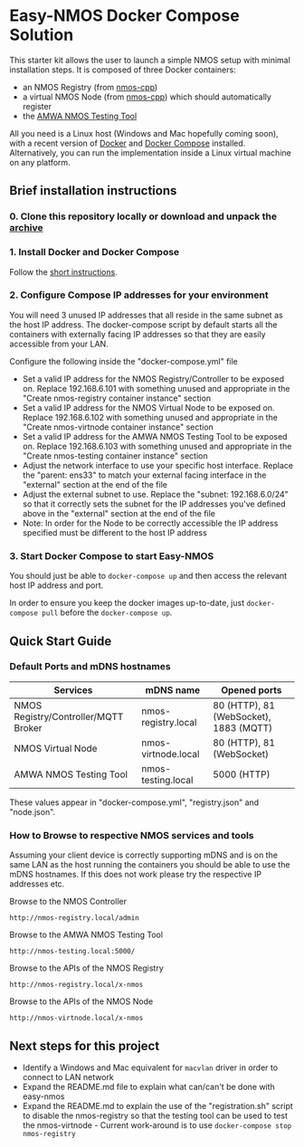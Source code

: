 # Easy-NMOS Docker Compose Solution

This starter kit allows the user to launch a simple NMOS setup with minimal installation steps. It is composed of three Docker containers:

- an NMOS Registry (from [nmos-cpp](https://github.com/sony/nmos-cpp))
- a virtual NMOS Node (from [nmos-cpp](https://github.com/sony/nmos-cpp)) which should automatically register
- the [AMWA NMOS Testing Tool](https://github.com/AMWA-TV/nmos-testing)

All you need is a Linux host (Windows and Mac hopefully coming soon), with a recent version of [Docker](https://docs.docker.com/engine) and [Docker Compose](https://docs.docker.com/compose/) installed. Alternatively, you can run the implementation inside a Linux virtual machine on any platform.

## Brief installation instructions

### 0. Clone this repository locally or download and unpack the [archive](https://github.com/rhastie/easy-nmos/archive/master.zip)

### 1. Install Docker and Docker Compose

Follow the [short instructions](./install_docker.md).

### 2. Configure Compose IP addresses for your environment

You will need 3 unused IP addresses that all reside in the same subnet as the host IP address. The docker-compose script by default starts all the containers with externally facing IP addresses so that they are easily accessible from your LAN.

Configure the following inside the "docker-compose.yml" file
- Set a valid IP address for the NMOS Registry/Controller to be exposed on. Replace 192.168.6.101 with something unused and appropriate in the "Create nmos-registry container instance" section
- Set a valid IP address for the NMOS Virtual Node to be exposed on. Replace 192.168.6.102 with something unused and appropriate in the "Create nmos-virtnode container instance" section
- Set a valid IP address for the AMWA NMOS Testing Tool to be exposed on. Replace 192.168.6.103 with something unused and appropriate in the "Create nmos-testing container instance"
section
- Adjust the network interface to use your specific host interface. Replace the "parent: ens33" to match your external facing interface in the "external" section at the end of the file
- Adjust the external subnet to use. Replace the "subnet: 192.168.6.0/24" so that it correctly sets the subnet for the IP addresses you've defined above in the "external" section at the end of the file
- Note: In order for the Node to be correctly accessible the IP address specified must be different to the host IP address

### 3. Start Docker Compose to start Easy-NMOS

You should just be able to `docker-compose up` and then access the relevant host IP address and port.

In order to ensure you keep the docker images up-to-date, just `docker-compose pull` before the `docker-compose up`.

## Quick Start Guide

### Default Ports and mDNS hostnames

| Services | mDNS name | Opened ports |
|---|---|---|
| NMOS Registry/Controller/MQTT Broker | nmos-registry.local | 80 (HTTP), 81 (WebSocket), 1883 (MQTT) |
| NMOS Virtual Node                    | nmos-virtnode.local | 80 (HTTP), 81 (WebSocket) |
| AMWA NMOS Testing Tool               | nmos-testing.local  | 5000 (HTTP) |

These values appear in "docker-compose.yml", "registry.json" and "node.json".

### How to Browse to respective NMOS services and tools

Assuming your client device is correctly supporting mDNS and is on the same LAN as the host running the containers you should be able to use the mDNS hostnames. If this does not work please try the respective IP addresses etc.

Browse to the NMOS Controller
```
http://nmos-registry.local/admin
```

Browse to the AMWA NMOS Testing Tool
```
http://nmos-testing.local:5000/
```

Browse to the APIs of the NMOS Registry
```
http://nmos-registry.local/x-nmos
```

Browse to the APIs of the NMOS Node
```
http://nmos-virtnode.local/x-nmos
```

## Next steps for this project

- Identify a Windows and Mac equivalent for `macvlan` driver in order to connect to LAN network
- Expand the README.md file to explain what can/can't be done with easy-nmos
- Expand the README.md to explain the use of the "registration.sh" script to disable the nmos-registry so that the testing tool can be used to test the nmos-virtnode - Current work-around is to use `docker-compose stop nmos-registry`
